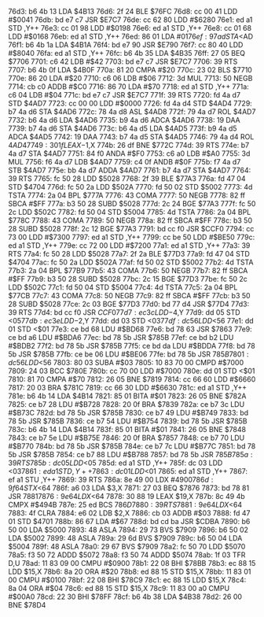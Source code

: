 76d3: b6 4b 13     LDA    $4B13
76d6: 2f 24        BLE    $76FC
76d8: cc 00 41     LDD    #$0041
76db: bd e7 c7     JSR    $E7C7
76de: cc 62 80     LDD    #$6280
76e1: ed a1        STD    ,Y++
76e3: cc 01 98     LDD    #$0198
76e6: ed a1        STD    ,Y++
76e8: cc 01 68     LDD    #$0168
76eb: ed a1        STD    ,Y++
76ed: 86 01        LDA    #$01
76ef: 97 ad        STA    <$AD
76f1: b6 4b 1a     LDA    $4B1A
76f4: bd e7 90     JSR    $E790
76f7: cc 80 40     LDD    #$8040
76fa: ed a1        STD    ,Y++
76fc: b6 4b 35     LDA    $4B35
76ff: 27 05        BEQ    $7706
7701: c6 42        LDB    #$42
7703: bd e7 c7     JSR    $E7C7
7706: 39           RTS
7707: b6 4b 0f     LDA    $4B0F
770a: 81 20        CMPA   #$20
770c: 23 02        BLS    $7710
770e: 86 20        LDA    #$20
7710: c6 06        LDB    #$06
7712: 3d           MUL
7713: 50           NEGB
7714: cb c0        ADDB   #$C0
7716: 86 70        LDA    #$70
7718: ed a1        STD    ,Y++
771a: c6 04        LDB    #$04
771c: bd e7 c7     JSR    $E7C7
771f: 39           RTS
7720: fd 4a d7     STD    $4AD7
7723: cc 00 00     LDD    #$0000
7726: fd 4a d4     STD    $4AD4
7729: b7 4a d6     STA    $4AD6
772c: 78 4a d8     ASL    $4AD8
772f: 79 4a d7     ROL    $4AD7
7732: b6 4a d6     LDA    $4AD6
7735: b9 4a d6     ADCA   $4AD6
7738: 19           DAA
7739: b7 4a d6     STA    $4AD6
773c: b6 4a d5     LDA    $4AD5
773f: b9 4a d5     ADCA   $4AD5
7742: 19           DAA
7743: b7 4a d5     STA    $4AD5
7746: 79 4a d4     ROL    $4AD4
7749: 30 1f        LEAX   -$1,X
774b: 26 df        BNE    $772C
774d: 39           RTS
774e: b7 4a d7     STA    $4AD7
7751: 84 f0        ANDA   #$F0
7753: c6 a0        LDB    #$A0
7755: 3d           MUL
7756: f6 4a d7     LDB    $4AD7
7759: c4 0f        ANDB   #$0F
775b: f7 4a d7     STB    $4AD7
775e: bb 4a d7     ADDA   $4AD7
7761: b7 4a d7     STA    $4AD7
7764: 39           RTS
7765: fc 50 28     LDD    $5028
7768: 2f 39        BLE    $77A3
776a: fd 47 04     STD    $4704
776d: fc 50 2a     LDD    $502A
7770: fd 50 02     STD    $5002
7773: 4d           TSTA
7774: 2a 04        BPL    $777A
7776: 43           COMA
7777: 50           NEGB
7778: 82 ff        SBCA   #$FF
777a: b3 50 28     SUBD   $5028
777d: 2c 24        BGE    $77A3
777f: fc 50 2c     LDD    $502C
7782: fd 50 04     STD    $5004
7785: 4d           TSTA
7786: 2a 04        BPL    $778C
7788: 43           COMA
7789: 50           NEGB
778a: 82 ff        SBCA   #$FF
778c: b3 50 28     SUBD   $5028
778f: 2c 12        BGE    $77A3
7791: bd cc f0     JSR    $CCF0
7794: cc 73 00     LDD    #$7300
7797: ed a1        STD    ,Y++
7799: cc be 50     LDD    #$BE50
779c: ed a1        STD    ,Y++
779e: cc 72 00     LDD    #$7200
77a1: ed a1        STD    ,Y++
77a3: 39           RTS
77a4: fc 50 28     LDD    $5028
77a7: 2f 2a        BLE    $77D3
77a9: fd 47 04     STD    $4704
77ac: fc 50 2a     LDD    $502A
77af: fd 50 02     STD    $5002
77b2: 4d           TSTA
77b3: 2a 04        BPL    $77B9
77b5: 43           COMA
77b6: 50           NEGB
77b7: 82 ff        SBCA   #$FF
77b9: b3 50 28     SUBD   $5028
77bc: 2c 15        BGE    $77D3
77be: fc 50 2c     LDD    $502C
77c1: fd 50 04     STD    $5004
77c4: 4d           TSTA
77c5: 2a 04        BPL    $77CB
77c7: 43           COMA
77c8: 50           NEGB
77c9: 82 ff        SBCA   #$FF
77cb: b3 50 28     SUBD   $5028
77ce: 2c 03        BGE    $77D3
77d0: bd 77 d4     JSR    $77D4
77d3: 39           RTS
77d4: bd cc f0     JSR    $CCF0
77d7: ec 3c        LDD    -$4,Y
77d9: dd 05        STD    <$05
77db: ec 3e        LDD    -$2,Y
77dd: dd 03        STD    <$03
77df: dc 56        LDD    <$56
77e1: dd 01        STD    <$01
77e3: ce bd 68     LDU    #$BD68
77e6: bd 78 63     JSR    $7863
77e9: ce bd a6     LDU    #$BDA6
77ec: bd 78 5b     JSR    $785B
77ef: ce bd b2     LDU    #$BDB2
77f2: bd 78 5b     JSR    $785B
77f5: ce bd da     LDU    #$BDDA
77f8: bd 78 5b     JSR    $785B
77fb: ce be 06     LDU    #$BE06
77fe: bd 78 5b     JSR    $785B
7801: dc 56        LDD    <$56
7803: 80 03        SUBA   #$03
7805: 10 83 70 00  CMPD   #$7000
7809: 24 03        BCC    $780E
780b: cc 70 00     LDD    #$7000
780e: dd 01        STD    <$01
7810: 81 70        CMPA   #$70
7812: 26 05        BNE    $7819
7814: cc 66 60     LDD    #$6660
7817: 20 03        BRA    $781C
7819: cc 66 30     LDD    #$6630
781c: ed a1        STD    ,Y++
781e: b6 4b 14     LDA    $4B14
7821: 85 01        BITA   #$01
7823: 26 05        BNE    $782A
7825: ce b7 28     LDU    #$B728
7828: 20 0f        BRA    $7839
782a: ce b7 3c     LDU    #$B73C
782d: bd 78 5b     JSR    $785B
7830: ce b7 49     LDU    #$B749
7833: bd 78 5b     JSR    $785B
7836: ce b7 54     LDU    #$B754
7839: bd 78 5b     JSR    $785B
783c: b6 4b 14     LDA    $4B14
783f: 85 01        BITA   #$01
7841: 26 05        BNE    $7848
7843: ce b7 5e     LDU    #$B75E
7846: 20 0f        BRA    $7857
7848: ce b7 70     LDU    #$B770
784b: bd 78 5b     JSR    $785B
784e: ce b7 7c     LDU    #$B77C
7851: bd 78 5b     JSR    $785B
7854: ce b7 88     LDU    #$B788
7857: bd 78 5b     JSR    $785B
785a: 39           RTS
785b: dc 05        LDD    <$05
785d: ed a1        STD    ,Y++
785f: dc 03        LDD    <$03
7861: ed a1        STD    ,Y++
7863: dc 01        LDD    <$01
7865: ed a1        STD    ,Y++
7867: ef a1        STU    ,Y++
7869: 39           RTS
786a: 8e 49 00     LDX    #$4900
786d: 9f 64        STX    <$64
786f: a6 03        LDA    $3,X
7871: 27 03        BEQ    $7876
7873: bd 78 81     JSR    $7881
7876: 9e 64        LDX    <$64
7878: 30 88 19     LEAX   $19,X
787b: 8c 49 4b     CMPX   #$494B
787e: 25 ed        BCS    $786D
7880: 39           RTS
7881: 9e 64        LDX    <$64
7883: 4f           CLRA
7884: e6 02        LDB    $2,X
7886: cb 03        ADDB   #$03
7888: fd 47 01     STD    $4701
788b: 86 67        LDA    #$67
788d: bd cd ba     JSR    $CDBA
7890: b6 50 00     LDA    $5000
7893: 48           ASLA
7894: 29 73        BVS    $7909
7896: b6 50 02     LDA    $5002
7899: 48           ASLA
789a: 29 6d        BVS    $7909
789c: b6 50 04     LDA    $5004
789f: 48           ASLA
78a0: 29 67        BVS    $7909
78a2: fc 50 70     LDD    $5070
78a5: f3 50 72     ADDD   $5072
78a8: f3 50 74     ADDD   $5074
78ab: 1f 03        TFR    D,U
78ad: 11 83 09 00  CMPU   #$0900
78b1: 22 08        BHI    $78BB
78b3: ec 88 15     LDD    $15,X
78b6: 8a 20        ORA    #$20
78b8: ed 88 15     STD    $15,X
78bb: 11 83 01 00  CMPU   #$0100
78bf: 22 08        BHI    $78C9
78c1: ec 88 15     LDD    $15,X
78c4: 8a 04        ORA    #$04
78c6: ed 88 15     STD    $15,X
78c9: 11 83 00 a0  CMPU   #$00A0
78cd: 22 30        BHI    $78FF
78cf: b6 4b 38     LDA    $4B38
78d2: 26 00        BNE    $78D4
